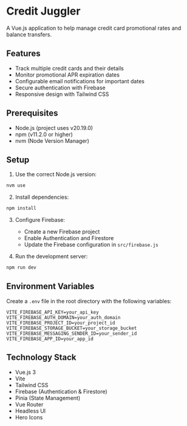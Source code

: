 # Credit Juggler

A Vue.js application to help manage credit card promotional rates and balance transfers.

## Features

- Track multiple credit cards and their details
- Monitor promotional APR expiration dates
- Configurable email notifications for important dates
- Secure authentication with Firebase
- Responsive design with Tailwind CSS

## Prerequisites

- Node.js (project uses v20.19.0)
- npm (v11.2.0 or higher)
- nvm (Node Version Manager)

## Setup

1. Use the correct Node.js version:
```bash
nvm use
```

2. Install dependencies:
```bash
npm install
```

3. Configure Firebase:
   - Create a new Firebase project
   - Enable Authentication and Firestore
   - Update the Firebase configuration in `src/firebase.js`

4. Run the development server:
```bash
npm run dev
```

## Environment Variables

Create a `.env` file in the root directory with the following variables:

```
VITE_FIREBASE_API_KEY=your_api_key
VITE_FIREBASE_AUTH_DOMAIN=your_auth_domain
VITE_FIREBASE_PROJECT_ID=your_project_id
VITE_FIREBASE_STORAGE_BUCKET=your_storage_bucket
VITE_FIREBASE_MESSAGING_SENDER_ID=your_sender_id
VITE_FIREBASE_APP_ID=your_app_id
```

## Technology Stack

- Vue.js 3
- Vite
- Tailwind CSS
- Firebase (Authentication & Firestore)
- Pinia (State Management)
- Vue Router
- Headless UI
- Hero Icons
